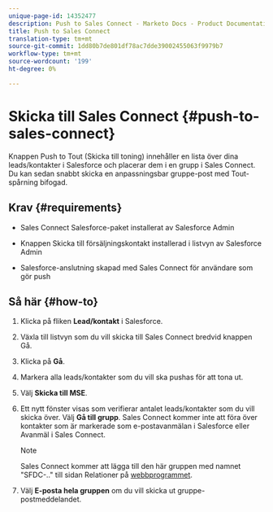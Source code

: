 ```yaml
---
unique-page-id: 14352477
description: Push to Sales Connect - Marketo Docs - Product Documentation
title: Push to Sales Connect
translation-type: tm+mt
source-git-commit: 1dd80b7de801df78ac7dde39002455063f9979b7
workflow-type: tm+mt
source-wordcount: '199'
ht-degree: 0%

---
```



# Skicka till Sales Connect {#push-to-sales-connect}

Knappen Push to Tout (Skicka till toning) innehåller en lista över dina leads/kontakter i Salesforce och placerar dem i en grupp i Sales Connect. Du kan sedan snabbt skicka en anpassningsbar gruppe-post med Tout-spårning bifogad.

## Krav {#requirements}

* Sales Connect Salesforce-paket installerat av Salesforce Admin

* Knappen Skicka till försäljningskontakt installerad i listvyn av Salesforce Admin

* Salesforce-anslutning skapad med Sales Connect för användare som gör push

## Så här {#how-to}

1. Klicka på fliken **Lead/kontakt** i Salesforce.
1. Växla till listvyn som du vill skicka till Sales Connect bredvid knappen Gå.
1. Klicka på **Gå**.
1. Markera alla leads/kontakter som du vill ska pushas för att tona ut.
1. Välj **Skicka till MSE**.
1. Ett nytt fönster visas som verifierar antalet leads/kontakter som du vill skicka över. Välj **Gå till grupp**. Sales Connect kommer inte att föra över kontakter som är markerade som e-postavanmälan i Salesforce eller Avanmäl i Sales Connect.

   >[!NOTE]
   >
   >Sales Connect kommer att lägga till den här gruppen med namnet &quot;SFDC-..&quot; till sidan Relationer på [webbprogrammet](http://toutapp.com/login).

1. Välj **E-posta hela gruppen** om du vill skicka ut gruppe-postmeddelandet.
